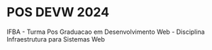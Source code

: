 # POS DEVW 2024
IFBA - Turma Pos Graduacao em Desenvolvimento Web - Disciplina Infraestrutura para Sistemas Web
